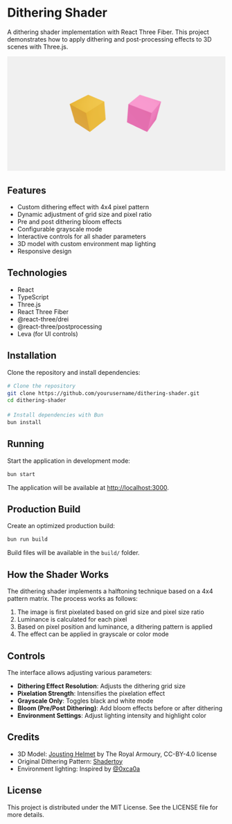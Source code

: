 # Dithering Shader

A dithering shader implementation with React Three Fiber. This project demonstrates how to apply dithering and post-processing effects to 3D scenes with Three.js.

![Project screenshot](thumbnail.png)

## Features

- Custom dithering effect with 4x4 pixel pattern
- Dynamic adjustment of grid size and pixel ratio
- Pre and post dithering bloom effects
- Configurable grayscale mode
- Interactive controls for all shader parameters
- 3D model with custom environment map lighting
- Responsive design

## Technologies

- React
- TypeScript
- Three.js
- React Three Fiber
- @react-three/drei
- @react-three/postprocessing
- Leva (for UI controls)

## Installation

Clone the repository and install dependencies:

```bash
# Clone the repository
git clone https://github.com/yourusername/dithering-shader.git
cd dithering-shader

# Install dependencies with Bun
bun install
```

## Running

Start the application in development mode:

```bash
bun start
```

The application will be available at [http://localhost:3000](http://localhost:3000).

## Production Build

Create an optimized production build:

```bash
bun run build
```

Build files will be available in the `build/` folder.

## How the Shader Works

The dithering shader implements a halftoning technique based on a 4x4 pattern matrix.
The process works as follows:

1. The image is first pixelated based on grid size and pixel size ratio
2. Luminance is calculated for each pixel
3. Based on pixel position and luminance, a dithering pattern is applied
4. The effect can be applied in grayscale or color mode

## Controls

The interface allows adjusting various parameters:

- **Dithering Effect Resolution**: Adjusts the dithering grid size
- **Pixelation Strength**: Intensifies the pixelation effect
- **Grayscale Only**: Toggles black and white mode
- **Bloom (Pre/Post Dithering)**: Add bloom effects before or after dithering
- **Environment Settings**: Adjust lighting intensity and highlight color

## Credits

- 3D Model: [Jousting Helmet](https://sketchfab.com/3d-models/jousting-helmet-a4eea31d9d9441af9434a7da5ae46b54) by The Royal Armoury, CC-BY-4.0 license
- Original Dithering Pattern: [Shadertoy](https://www.shadertoy.com/view/ltSSzW)
- Environment lighting: Inspired by [@0xca0a](https://x.com/0xca0a/status/1857444050707640651)

## License

This project is distributed under the MIT License. See the LICENSE file for more details.
